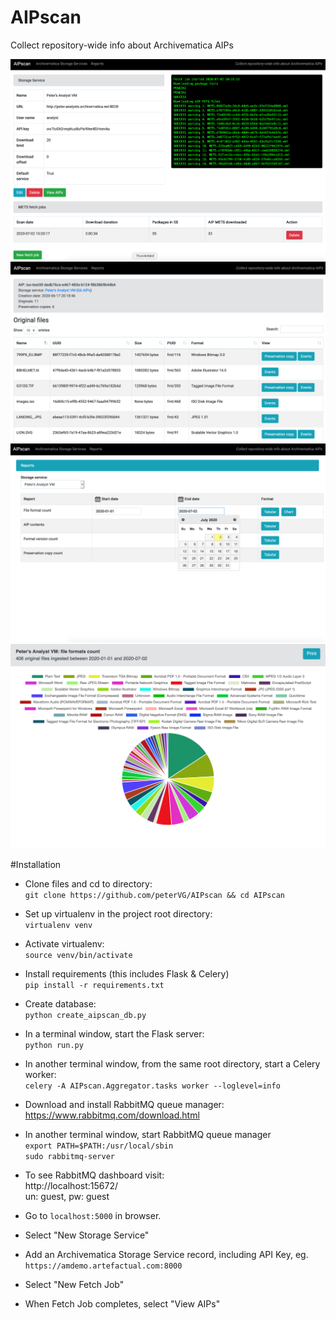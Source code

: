 # AIPscan
Collect repository-wide info about Archivematica AIPs

![screencap1](screencaps/aipscan_fetch_job.png)
![screencap2](screencaps/aipscan_view_aip.png)
![screencap3](screencaps/aipscan_select_report.png)
![screencap4](screencaps/aipscan_piechart_report.png)

#Installation

* Clone files and cd to directory:  
  `git clone https://github.com/peterVG/AIPscan && cd AIPscan`  
* Set up virtualenv in the project root directory:  
  `virtualenv venv`  
* Activate virtualenv:  
  `source venv/bin/activate`  
* Install requirements (this includes Flask & Celery)  
  `pip install -r requirements.txt`   
* Create database:  
  `python create_aipscan_db.py`      
* In a terminal window, start the Flask server:  
  `python run.py`
* In another terminal window, from the same root directory, start a Celery worker:  
  `celery -A AIPscan.Aggregator.tasks worker --loglevel=info`  
* Download and install RabbitMQ queue manager:  
  https://www.rabbitmq.com/download.html
* In another terminal window, start RabbitMQ queue manager  
  `export PATH=$PATH:/usr/local/sbin`  
  `sudo rabbitmq-server`
* To see RabbitMQ dashboard visit:  
  http://localhost:15672/  
  un: guest, pw: guest

* Go to `localhost:5000` in browser.
* Select "New Storage Service"  
* Add an Archivematica Storage Service record, including API Key, eg.  
 `https://amdemo.artefactual.com:8000`
* Select "New Fetch Job"
* When Fetch Job completes, select "View AIPs"
